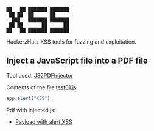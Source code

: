 ```
██   ██ ███████ ███████ 
 ██ ██  ██      ██      
  ███   ███████ ███████ 
 ██ ██       ██      ██ 
██   ██ ███████ ███████ 
```                
HackerzHatz XSS tools for fuzzing and exploitation.

## Inject a JavaScript file into a PDF file
Tool used: [JS2PDFInjector](https://github.com/cornerpirate/JS2PDFInjector)

Contents of the file [test01.js](CrossSiteScripting/Upload_pdf_for_xss/test01.js):
```javascript
app.alert("XSS")
```

Pdf with injected js:
- [Payload with alert XSS](CrossSiteScripting/Upload_pdf_for_xss/Payload01.pdf)
